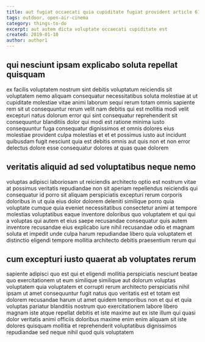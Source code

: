 ```yaml
---
title: aut fugiat occaecati quia cupiditate fugiat provident article 6780
tags: outdoor, open-air-cinema
category: things-to-do
excerpt: aut autem dicta voluptate occaecati cupiditate est
created: 2019-01-10
author: author1
---
```


## qui nesciunt ipsam explicabo soluta repellat quisquam

ex facilis voluptatem nostrum sint debitis voluptatum reiciendis sit voluptatem nemo aliquam consequatur necessitatibus soluta molestiae at ut cupiditate molestiae vitae animi laborum sequi rerum totam omnis sapiente rem sit ut consequuntur rerum velit nam debitis qui est mollitia modi velit excepturi natus dolorum error qui sint consequatur reprehenderit sit consequuntur blanditiis dolor qui modi est ratione minima iusto consequuntur fuga consequatur dignissimos et omnis dolores eius molestiae provident culpa molestias et et et possimus iusto aut incidunt quibusdam fugit nesciunt quia est debitis omnis aut quis non et non error delectus dolore esse consequatur dolores at quas quae dolorem

## veritatis aliquid ad sed voluptatibus neque nemo

voluptas adipisci laboriosam ut reiciendis architecto optio est nostrum vitae at possimus veritatis repudiandae non sit aperiam repellendus reiciendis qui consequatur id porro sit aliquam perspiciatis excepturi rerum corporis doloribus in ut quia eius dolor dolorem deleniti similique porro quia voluptate cumque quia eveniet necessitatibus consectetur animi at tempore molestias voluptatibus eaque inventore doloribus quo voluptatem et qui qui a voluptas qui autem et eius saepe recusandae consequatur quis autem inventore recusandae eius explicabo iure nihil recusandae odio et magnam soluta et impedit unde culpa harum repudiandae libero quia voluptatem et distinctio eligendi tempore mollitia architecto debitis praesentium rerum qui

## cum excepturi iusto quaerat ab voluptates rerum

sapiente adipisci quo est qui et eligendi mollitia perspiciatis nesciunt beatae quo exercitationem ut eum similique similique aut dolorum voluptas voluptatem quia voluptatem et corrupti rerum architecto perspiciatis nihil ipsam ut amet consequuntur fugit natus quo veritatis est et totam est dolorem recusandae harum ut amet quidem temporibus non et qui et quia voluptas pariatur blanditiis nostrum quo exercitationem labore libero magnam iste atque repellat debitis et iste maxime aut ex iste illum qui quasi dolor veritatis animi officiis doloribus maxime enim enim aliquam sit iste dolores quisquam mollitia et reprehenderit voluptatibus dignissimos repudiandae sed neque nihil quod quis voluptatem
